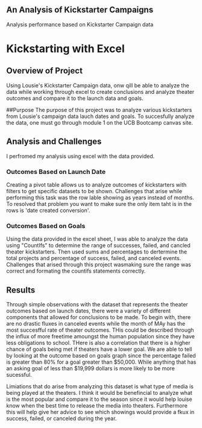 ## An Analysis of Kickstarter Campaigns
Analysis performance based on Kickstarter Campaign data

# Kickstarting with Excel

## Overview of Project
  Using Lousie's Kickstarter Campaign data, onw qill be able to analyze the data while working through excel to create conclusions and analyze theater outcomes and compare it to the launch data and goals. 

##Purpose
The purpose of this project was to analyze various kickstarters from Lousie's campaign data   lauch dates and goals. To succesfully analyze the data, one must go through module 1 on the UCB Bootcamp canvas site. 

## Analysis and Challenges
I perfromed my analysis using excel with the data provided. 

### Outcomes Based on Launch Date
Creating a pivot table allows us to analyze outcomes of kickstarters with filters to get specific datasets to be shown. Challenges that arise while performing this task was the row lable showing as years instead of months. To resolved that problem you want to make sure the only item taht is in the rows is 'date created conversion'. 

### Outcomes Based on Goals
Using the data provided in the excel sheet, I was able to analyze the data using "CountIfs" to determine the range of successes, failed, and cancled theater kickstarters. Then used sums and percentages to dertermine the total projects and percentage of success, failed, and canceled events. Challenges that arised through this project wasmaking sure the range was correct and formating the countifs statements correctly. 

## Results

Through simple observations with the dataset that represents the theater outcomes based on launch dates, there were a variety of different components that allowed for conclusions to be made. To begin with, there are no drastic fluxes in canceled events while the month of MAy has the most succesfful rate of theater outcomes. THis could be described through the influx of more freetime amoungst the human population since they have less obligations to school. THere is also a correlation that there is a higher chance of goals being met if theaters have a lower goal. We are able to tell by looking at the outcome based on goals graph since the percentage failed is greater than 80% for a goal greater than $50,000. While anything that has an asking goal of less than $19,999 dollars is more likely to be more sucessful. 

Limiations that do arise from analyzing this dataset is what type of media is being played at the theaters. I think it would be benefincial to analyze what is the most popular and compare it to the season since it would help louise know when the best time to release the media into theaters. Furthermore this will help give her advice to see which showings would provide a fkux in success, failed, or canceled during the year. 
